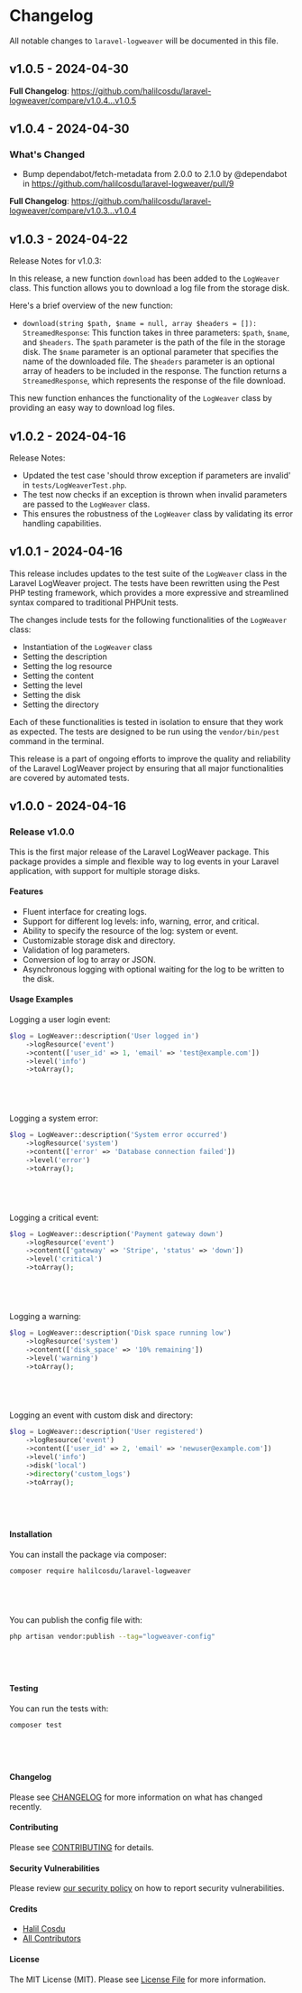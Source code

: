 # Changelog

All notable changes to `laravel-logweaver` will be documented in this file.

## v1.0.5 - 2024-04-30

**Full Changelog**: https://github.com/halilcosdu/laravel-logweaver/compare/v1.0.4...v1.0.5

## v1.0.4 - 2024-04-30

### What's Changed

* Bump dependabot/fetch-metadata from 2.0.0 to 2.1.0 by @dependabot in https://github.com/halilcosdu/laravel-logweaver/pull/9

**Full Changelog**: https://github.com/halilcosdu/laravel-logweaver/compare/v1.0.3...v1.0.4

## v1.0.3 - 2024-04-22

Release Notes for v1.0.3:

In this release, a new function `download` has been added to the `LogWeaver` class. This function allows you to download a log file from the storage disk.

Here's a brief overview of the new function:

- `download(string $path, $name = null, array $headers = []): StreamedResponse`: This function takes in three parameters: `$path`, `$name`, and `$headers`. The `$path` parameter is the path of the file in the storage disk. The `$name` parameter is an optional parameter that specifies the name of the downloaded file. The `$headers` parameter is an optional array of headers to be included in the response. The function returns a `StreamedResponse`, which represents the response of the file download.

This new function enhances the functionality of the `LogWeaver` class by providing an easy way to download log files.

## v1.0.2 - 2024-04-16

Release Notes:

- Updated the test case 'should throw exception if parameters are invalid' in `tests/LogWeaverTest.php`.
- The test now checks if an exception is thrown when invalid parameters are passed to the `LogWeaver` class.
- This ensures the robustness of the `LogWeaver` class by validating its error handling capabilities.

## v1.0.1 - 2024-04-16

This release includes updates to the test suite of the `LogWeaver` class in the Laravel LogWeaver project. The tests have been rewritten using the Pest PHP testing framework, which provides a more expressive and streamlined syntax compared to traditional PHPUnit tests.

The changes include tests for the following functionalities of the `LogWeaver` class:

- Instantiation of the `LogWeaver` class
- Setting the description
- Setting the log resource
- Setting the content
- Setting the level
- Setting the disk
- Setting the directory

Each of these functionalities is tested in isolation to ensure that they work as expected. The tests are designed to be run using the `vendor/bin/pest` command in the terminal.

This release is a part of ongoing efforts to improve the quality and reliability of the Laravel LogWeaver project by ensuring that all major functionalities are covered by automated tests.

## v1.0.0 - 2024-04-16

### Release v1.0.0

This is the first major release of the Laravel LogWeaver package. This package provides a simple and flexible way to log events in your Laravel application, with support for multiple storage disks.

#### Features

- Fluent interface for creating logs.
- Support for different log levels: info, warning, error, and critical.
- Ability to specify the resource of the log: system or event.
- Customizable storage disk and directory.
- Validation of log parameters.
- Conversion of log to array or JSON.
- Asynchronous logging with optional waiting for the log to be written to the disk.

#### Usage Examples

Logging a user login event:

```php
$log = LogWeaver::description('User logged in')
    ->logResource('event')
    ->content(['user_id' => 1, 'email' => 'test@example.com'])
    ->level('info')
    ->toArray();






```
Logging a system error:

```php
$log = LogWeaver::description('System error occurred')
    ->logResource('system')
    ->content(['error' => 'Database connection failed'])
    ->level('error')
    ->toArray();






```
Logging a critical event:

```php
$log = LogWeaver::description('Payment gateway down')
    ->logResource('event')
    ->content(['gateway' => 'Stripe', 'status' => 'down'])
    ->level('critical')
    ->toArray();






```
Logging a warning:

```php
$log = LogWeaver::description('Disk space running low')
    ->logResource('system')
    ->content(['disk_space' => '10% remaining'])
    ->level('warning')
    ->toArray();






```
Logging an event with custom disk and directory:

```php
$log = LogWeaver::description('User registered')
    ->logResource('event')
    ->content(['user_id' => 2, 'email' => 'newuser@example.com'])
    ->level('info')
    ->disk('local')
    ->directory('custom_logs')
    ->toArray();






```
#### Installation

You can install the package via composer:

```bash
composer require halilcosdu/laravel-logweaver






```
You can publish the config file with:

```bash
php artisan vendor:publish --tag="logweaver-config"






```
#### Testing

You can run the tests with:

```bash
composer test






```
#### Changelog

Please see [CHANGELOG](CHANGELOG.md) for more information on what has changed recently.

#### Contributing

Please see [CONTRIBUTING](CONTRIBUTING.md) for details.

#### Security Vulnerabilities

Please review [our security policy](../../security/policy) on how to report security vulnerabilities.

#### Credits

- [Halil Cosdu](https://github.com/halilcosdu)
- [All Contributors](../../contributors)

#### License

The MIT License (MIT). Please see [License File](LICENSE.md) for more information.
